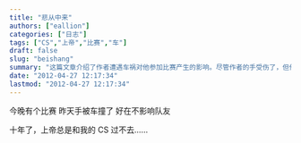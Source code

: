 ```yaml
---
title: "悲从中来"
authors: ["eallion"]
categories: ["日志"]
tags: ["CS","上帝","比赛","车"]
draft: false
slug: "beishang"
summary: "这篇文章介绍了作者遭遇车祸对他参加比赛产生的影响。尽管作者的手受伤了，但他很庆幸这并没有影响到队友，他感叹说上帝总是与他的CS（可能指游戏Counter-Strike）不和。"
date: "2012-04-27 12:17:34"
lastmod: "2012-04-27 12:17:34"
---
```


今晚有个比赛
昨天手被车撞了
好在不影响队友

十年了，上帝总是和我的 CS 过不去……
